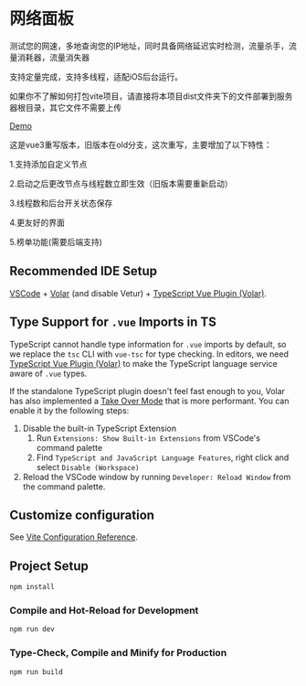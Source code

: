 # 网络面板

测试您的网速，多地查询您的IP地址，同时具备网络延迟实时检测，流量杀手，流量消耗器，流量消失器

支持定量完成，支持多线程，适配iOS后台运行。

如果你不了解如何打包vite项目，请直接将本项目dist文件夹下的文件部署到服务器根目录，其它文件不需要上传

[Demo](https://net.netart.cn/)

这是vue3重写版本，旧版本在old分支，这次重写，主要增加了以下特性：

1.支持添加自定义节点

2.启动之后更改节点与线程数立即生效（旧版本需要重新启动）

3.线程数和后台开关状态保存

4.更友好的界面

5.榜单功能(需要后端支持)


## Recommended IDE Setup

[VSCode](https://code.visualstudio.com/) + [Volar](https://marketplace.visualstudio.com/items?itemName=Vue.volar) (and disable Vetur) + [TypeScript Vue Plugin (Volar)](https://marketplace.visualstudio.com/items?itemName=Vue.vscode-typescript-vue-plugin).

## Type Support for `.vue` Imports in TS

TypeScript cannot handle type information for `.vue` imports by default, so we replace the `tsc` CLI with `vue-tsc` for type checking. In editors, we need [TypeScript Vue Plugin (Volar)](https://marketplace.visualstudio.com/items?itemName=Vue.vscode-typescript-vue-plugin) to make the TypeScript language service aware of `.vue` types.

If the standalone TypeScript plugin doesn't feel fast enough to you, Volar has also implemented a [Take Over Mode](https://github.com/johnsoncodehk/volar/discussions/471#discussioncomment-1361669) that is more performant. You can enable it by the following steps:

1. Disable the built-in TypeScript Extension
    1) Run `Extensions: Show Built-in Extensions` from VSCode's command palette
    2) Find `TypeScript and JavaScript Language Features`, right click and select `Disable (Workspace)`
2. Reload the VSCode window by running `Developer: Reload Window` from the command palette.

## Customize configuration

See [Vite Configuration Reference](https://vitejs.dev/config/).

## Project Setup

```sh
npm install
```

### Compile and Hot-Reload for Development

```sh
npm run dev
```

### Type-Check, Compile and Minify for Production

```sh
npm run build
```
